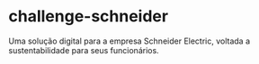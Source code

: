 # challenge-schneider
Uma solução digital para a empresa Schneider Electric, voltada a sustentabilidade para seus funcionários.
